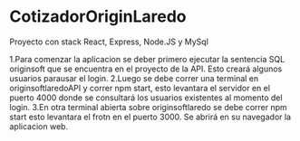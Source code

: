 # CotizadorOriginLaredo
Proyecto con stack React, Express, Node.JS y MySql 

1.Para comenzar la aplicacion se deber primero ejecutar la sentencia SQL originsoft que se encuentra en el proyecto de la API. Esto creará algunos usuarios parausar el login.
2.Luego se debe correr una terminal en originsoftlaredoAPI y correr npm start, esto levantara el servidor en el puerto 4000 donde se consultará los usuarios existentes al momento del login.
3.En otra terminal abierta sobre originsoftlaredo se debe correr npm start esto levantara el frotn en el puerto 3000. Se abrirá en su navegador la aplicacion web.

